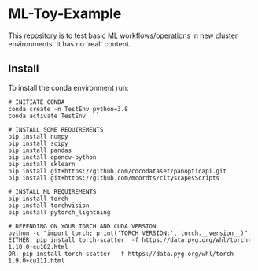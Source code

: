 # ML-Toy-Example
This repository is to test basic ML workflows/operations in new cluster environments. It has no 'real' content.

## Install
To install the conda environment run:

```shell
# INITIATE CONDA
conda create -n TestEnv python=3.8
conda activate TestEnv

# INSTALL SOME REQUIREMENTS
pip install numpy 
pip install scipy 
pip install pandas 
pip install opencv-python 
pip install sklearn
pip install git+https://github.com/cocodataset/panopticapi.git
pip install git+https://github.com/mcordts/cityscapesScripts

# INSTALL ML REQUIREMENTS
pip install torch
pip install torchvision
pip install pytorch_lightning

# DEPENDING ON YOUR TORCH AND CUDA VERSION
python -c "import torch; print('TORCH VERSION:', torch.__version__)"
EITHER: pip install torch-scatter  -f https://data.pyg.org/whl/torch-1.10.0+cu102.html
OR: pip install torch-scatter  -f https://data.pyg.org/whl/torch-1.9.0+cu111.html
```
